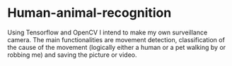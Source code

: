 # Human-animal-recognition
Using Tensorflow and OpenCV I intend to make my own surveillance camera. The main functionalities are movement detection, classification of the cause of the movement (logically either a human or a pet walking by or robbing me) and saving the picture or video.
